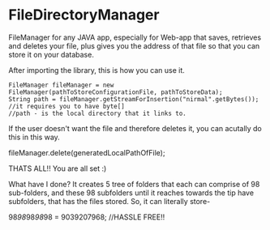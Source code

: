 # FileDirectoryManager
FileManager for any JAVA app, especially for Web-app that saves, retrieves and deletes your file, plus gives you the address of that file so that you can store it on your database.

After importing the library, this is how you can use it.

    FileManager fileManager = new FileManager(pathToStoreConfigurationFile, pathToStoreData);
    String path = fileManager.getStreamForInsertion("nirmal".getBytes()); //it requires you to have byte[] 
    //path - is the local directory that it links to.
    

If the user doesn't want the file and therefore deletes it, you can acutally do this in this way.

  fileManager.delete(generatedLocalPathOfFile);

THATS ALL!! You are all set :)

What have I done?
It creates 5 tree of folders that each can comprise of 98 sub-folders, and these 98 subfolders until it reaches towards the tip have subfolders, that has the files stored. So, it can literally store- 

98*98*98*98*98 = 9039207968; //HASSLE FREE!! 


